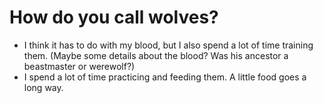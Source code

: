 # How do you call wolves?
- I think it has to do with my blood, but I also spend a lot of time training them. (Maybe some details about the blood? Was his ancestor a beastmaster or werewolf?)
- I spend a lot of time practicing and feeding them. A little food goes a long way.
